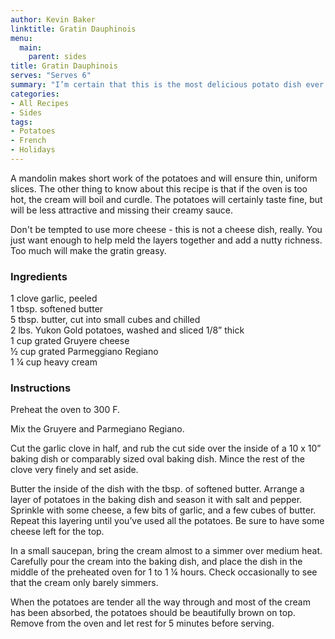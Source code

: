```yaml
---
author: Kevin Baker
linktitle: Gratin Dauphinois 
menu:
  main:
    parent: sides
title: Gratin Dauphinois 
serves: "Serves 6"
summary: "I’m certain that this is the most delicious potato dish ever conceived."
categories:
- All Recipes
- Sides
tags:
- Potatoes
- French
- Holidays
---
```

A mandolin makes short work of the potatoes and will ensure thin, uniform slices. The other thing to know about this recipe is that if the oven is too hot, the cream will boil and curdle. The potatoes will certainly taste fine, but will be less attractive and missing their creamy sauce. 

Don't be tempted to use more cheese - this is not a cheese dish, really. You just want enough to help meld the layers together and add a nutty richness. Too much will make the gratin greasy.

### Ingredients

<div class="ingredient-list">

1 clove garlic, peeled  
1 tbsp. softened butter  
5 tbsp. butter, cut into small cubes and chilled  
2 lbs. Yukon Gold potatoes, washed and sliced 1/8” thick  
1 cup grated Gruyere cheese  
½ cup grated Parmeggiano Regiano   
1 ¼ cup heavy cream   

</div>

### Instructions

Preheat the oven to 300 F.  

Mix the Gruyere and Parmegiano Regiano. 

Cut the garlic clove in half, and rub the cut side over the inside of a 10 x 10” baking dish or comparably sized oval baking dish. Mince the rest of the clove very finely and set aside. 

Butter the inside of the dish with the tbsp. of softened butter. Arrange a layer of potatoes in the baking dish and season it with salt and pepper. Sprinkle with some cheese, a few bits of garlic, and a few cubes of butter. Repeat this layering until you’ve used all the potatoes. Be sure to have some cheese left for the top.

In a small saucepan, bring the cream almost to a simmer over medium heat.  Carefully pour the cream into the baking dish, and place the dish in the middle of the preheated oven for 1 to 1 ¼ hours. Check occasionally to see that the cream only barely simmers. 

When the potatoes are tender all the way through and most of the cream has been absorbed, the potatoes should be beautifully brown on top. Remove from the oven and let rest for 5 minutes before serving.